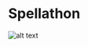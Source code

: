 # Spellathon
![alt text](https://github.com/SanyaNanda/Spellathon/d34dad4f-a39c-4817-a298-34236ce61540.jpg?raw=true)
